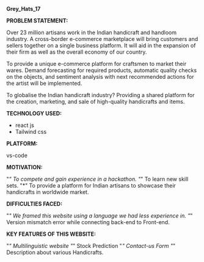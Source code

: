 **Grey_Hats_17**


**PROBLEM STATEMENT:**

Over 23 million artisans work in the Indian handicraft and handloom industry. A cross-border e-commerce marketplace will bring customers and sellers together on a single business platform. It will aid in the expansion of their firm as well as the overall economy of our country.

To provide a unique e-commerce platform for craftsmen to market their wares. Demand forecasting for required products, automatic quality checks on the objects, and sentiment analysis with next recommended actions for the artist will be implemented.

To globalise the Indian handicraft industry? Providing a shared platform for the creation, marketing, and sale of high-quality handicrafts and items.

**TECHNOLOGY USED:**

* react js
* Tailwind css

**PLATFORM:**

vs-code

**MOTIVATION:**
 
"*" To compete and gain experience in a hackathon.
"*" To learn new skill sets.
"*" To provide a platform for Indian artisans to showcase their handicrafts in worldwide market.
 
**DIFFICULTIES FACED:**

"*"  We framed this website using a language we had less experience in.
"*"  Version mismatch error while connecting back-end to Front-end.
  
 **KEY FEATURES OF THIS WEBSITE:**

 "*" Multilinguistic website
 "*" Stock Prediction
 "*" Contact-us Form
 "*" Description about  various Handicrafts.

